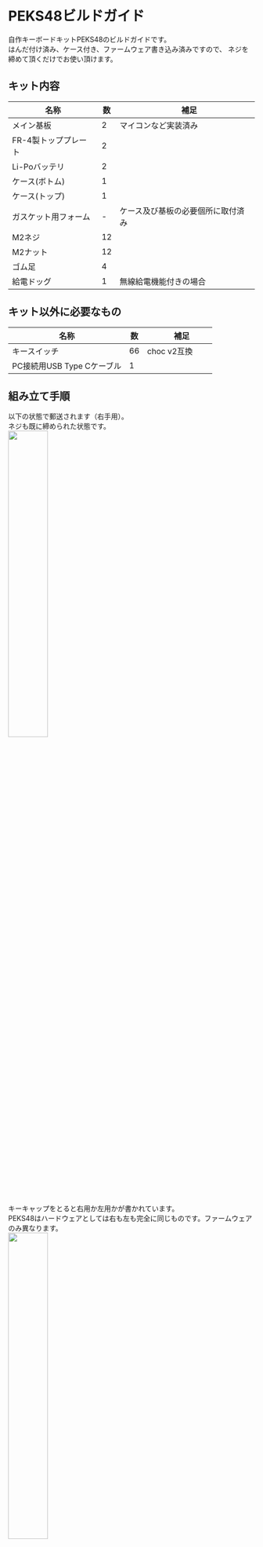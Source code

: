 # PEKS48ビルドガイド
自作キーボードキットPEKS48のビルドガイドです。<br>
はんだ付け済み、ケース付き、ファームウェア書き込み済みですので、
ネジを締めて頂くだけでお使い頂けます。

## キット内容

| 名称                   | 数  |　補足                                  |
| ---------------------- | --- | ---                                   |
| メイン基板              | 2   |マイコンなど実装済み                     |
| FR-4製トッププレート    | 2   |                                        |
| Li-Poバッテリ          | 2   |                                        |
| ケース(ボトム)          | 1   |                                       |
| ケース(トップ)          | 1   |                                       |
| ガスケット用フォーム     |  -  |ケース及び基板の必要個所に取付済み        |
| M2ネジ                 | 12   |                                       |
| M2ナット               | 12   |                                       |
| ゴム足                 | 4    |                                       |
| 給電ドッグ             | 1    |無線給電機能付きの場合                   |

## キット以外に必要なもの

| 名称                     | 数  |　補足         |
| ----------------------   | --- | ---          |
| キースイッチ              | 66  |choc v2互換　　|
| PC接続用USB Type Cケーブル| 1   |　           　|

## 組み立て手順
以下の状態で郵送されます（右手用）。<br>
ネジも既に締められた状態です。<br>
<img src="img/S__109133841_0.jpg" width="40%"><br>

キーキャップをとると右用か左用かが書かれています。<br>
PEKS48はハードウェアとしては右も左も完全に同じものです。ファームウェアのみ異なります。<br>
<img src="img/S__109133843_0.jpg" width="40%"><br>

裏返すと6か所にネジがあるので外します。<br>
ネジを外すとケース(トップ) が外せます。<br>
右の図はケース(トップ) を外した状態です。<br>
<img src="img/S__109133844_0.jpg" width="40%"><img src="img/S__109133845_0.jpg" width="40%"><br>

次に、メイン基板の下側にバッテリが入っていますので、メイン基板と接続します。<br>
<img src="img/S__109133846_0.jpg" width="30%"><img src="img/S__109133848_0.jpg" width="30%"><img src="img/S__109133850_0.jpg" width="30%"><br>

バッテリがコネクタや無線給電用子基板と干渉しないように配置して、メイン基板をケースに収めます。<br>
その際、以下のようにケーブルをケースと基板の間に挟まないように注意してください。<br>
<img src="img/S__109133851_0.jpg" width="40%"><br>

次に、トッププレートにスイッチをはめていきます。<br>
本キーボードは打鍵感向上の為にすでにスイッチ用フォームが基板に貼ってあります。<br>
Choc V2用のフォームではないですがこのまま挿して問題ないです。<br>
この時点でキーキャップまではめてもよいです。<br>
<img src="img/S__109133852_0.jpg" width="30%"><img src="img/S__109133854_0.jpg" width="30%"><img src="img/S__109133855_0.jpg" width="30%"><br>

ボトムケース、メイン基板＋トッププレート、トップケースの順に重ねてねじを締めます。<br>
上部からネジがみえないように、トッププレート内部にナットを入れる箇所がありますので、6か所にすべて入れていきます。<br>
少し細かい作業になるので、ピンセットがあるとやりやすくなると思います。<br>
<img src="img/S__109133856_0.jpg" width="30%"><img src="img/S__109133858_0.jpg" width="30%"><img src="img/S__109133860_0.jpg" width="30%"><br>
また、ケース(トップ) は左右対称ではなく、右側が少し太くなっています。<br>
分かりにくいですが、若干太い方を右側にしてください。


最後に、ケース（トップ）を基板に被せて、開けた時のようにボトム側から6か所のネジを締めれば完成です。<br>
この際、ナットが落ちないように横向きに回転させると作業しやすいと思います。<br>
ケース裏面にゴム足を張る丸いマークがついています。ここに付属のゴム足をはると給電ドックとぴったりはまります。<br>
<img src="img/S__109133862_0.jpg" width="30%"><img src="img/S__109133865_0.jpg" width="30%"><img src="img/S__109133866_0.jpg" width="30%"><img src="img/S__109133868_0.jpg" width="30%"><br>

完成です！！<br>
<img src="img/S__109060127_0.jpg" width="80%"><br>

## 無線給電について
キーボードの裏にはマグネットが付いています。<br>
（下部3つのネジ穴の上にある2つの丸がマグネットが入る穴です）<br>
<img src="img/S__109133868_0.jpg" width="30%"><br>
無線給電したい際は、付属の無線給電ドッグのマグネットとキーボードのマグネットの位置を合わせると給電が始まります。<br>
<img src="img/S__109133876.jpg" width="30%"><br>
PEKS48の無線給電機能は付属の給電ドックのみに対応しています。<br>
同様に付属の給電ドックはPEKS48のみに対応しています。<br>
対応しない機器での充電は避けてください。<br>

## 電源スイッチ
キーボード横に電源用スイッチがあります。（下記写真の左側の四角い穴）<br>
キーボードに向かって奥側（下記写真の右方向）が「ON」（バッテリからの給電許可）です。<br>
無線給電時はスイッチが「ON」でも「OFF」でも起動します。<br>
バッテリに充電したいときは「ON」にしてから給電ドックもしくはUSBを接続して充電してください。<br>
<img src="img/S__109133877.jpg" width="30%"><br>

## 初期キー配置
初期のキー配置は以下のようになっています。<br>
(日本語キーボードとして使用しているのでkeymap Editor上では一部エラーとして表示されてしまいます)<br>
詳細なキー配置は下記レポジトリのpeks48.keymapをご確認ください。<br>
[https://github.com/PowerEnterKey/zmk-firmware-peks48<br>](https://github.com/PowerEnterKey/zmk-firmware-peks48/blob/main/boards/shields/peks48/peks48.keymap)
<img src="img/keymap.png" width="60%"><br>

PEKS48はKeymap Editorに対応しています。<br>
キーマップを変更したい場合は、
下記レポジトリをご自身のアカウントでフォークしてKeymap Editorにて変更をお願いします。<br>
https://github.com/PowerEnterKey/zmk-firmware-peks48<br>
ZMK StudioおよびKeymap Editorの詳しい使用方法につきましては、公開先のウェブサイトをご確認下さい。

## Bluetoothが繋がらない場合
PCとBluetoothで接続できない場合は再度ファームウェアの書き込みを行ってください。<br>
右手用は下記の手順で実施します。<br>
・PCとPEKS48をUSBで接続します。<br>
・マイコン（XIAO BLE）のリセットボタンを2回連続で押すと、「XIAO SENSE」という名前でUSBドライブとして認識されます。<br>
・本レポジトリ内にある「settings_reset-seeeduino_xiao_ble-zmk.uf2」を「XIAO SENSE」にドラック&ドロップします。<br>
　書込みが完了すると「XIAO SENSE」ドライブは消えます。<br>
・再度リセットボタンを2回連続で押して、本レポジトリ内の「peks48_r rgbled_adapter-seeeduino_xiao_ble-zmk.uf2」にドラック&ドロップします。<br>

左手用は上記手順で最後に「peks48_l rgbled_adapter-seeeduino_xiao_ble-zmk.uf2」を書きます。<br>




